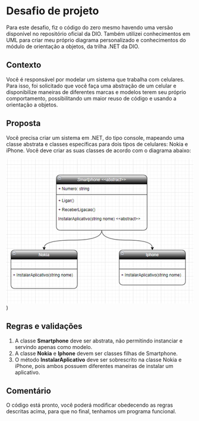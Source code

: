 # Desafio de projeto
Para este desafio, fiz o código do zero mesmo havendo uma versão disponível no repositório oficial da DIO. Também utilizei conhecimentos em UML para criar meu próprio diagrama personalizado e conhecimentos do módulo de orientação a objetos, da trilha .NET da DIO.

## Contexto
Você é responsável por modelar um sistema que trabalha com celulares. Para isso, foi solicitado que você faça uma abstração de um celular e disponibilize maneiras de diferentes marcas e modelos terem seu próprio comportamento, possibilitando um maior reuso de código e usando a orientação a objetos.

## Proposta
Você precisa criar um sistema em .NET, do tipo console, mapeando uma classe abstrata e classes específicas para dois tipos de celulares: Nokia e iPhone. 
Você deve criar as suas classes de acordo com o diagrama abaixo:

![Diagrama classes](https://github.com/isaqueosman/sistema-celular-C-/blob/main/diagrama.png)
)

## Regras e validações
1. A classe **Smartphone** deve ser abstrata, não permitindo instanciar e servindo apenas como modelo.
2. A classe **Nokia** e **Iphone** devem ser classes filhas de Smartphone.
3. O método **InstalarAplicativo** deve ser sobrescrito na classe Nokia e iPhone, pois ambos possuem diferentes maneiras de instalar um aplicativo.

## Comentário
O código está pronto, você poderá modificar obedecendo as regras descritas acima, para que no final, tenhamos um programa funcional.
